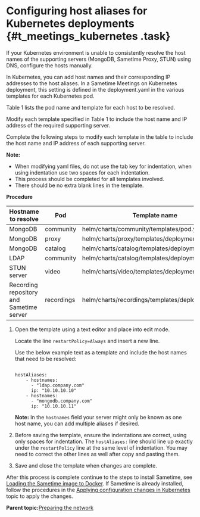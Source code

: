 # Configuring host aliases for Kubernetes deployments {#t_meetings_kubernetes .task}

If your Kubernetes environment is unable to consistently resolve the host names of the supporting servers \(MongoDB, Sametime Proxy, STUN\) using DNS, configure the hosts manually.

In Kubernetes, you can add host names and their corresponding IP addresses to the host aliases. In a Sametime Meetings on Kubernetes deployment, this setting is defined in the deployment.yaml in the various templates for each Kubernetes pod.

Table 1 lists the pod name and template for each host to be resolved.

Modify each template specified in Table 1 to include the host name and IP address of the required supporting server.

Complete the following steps to modify each template in the table to include the host name and IP address of each supporting server.

**Note:**

-   When modifying yaml files, do not use the tab key for indentation, when using indentation use two spaces for each indentation.
-   This process should be completed for all templates involved.
-   There should be no extra blank lines in the template.

**Procedure**

|Hostname to resolve|Pod|Template name|
|-------------------|---|-------------|
|MongoDB|community|helm/charts/community/templates/pod.yaml|
|MongoDB|proxy|helm/charts/proxy/templates/deployment.yaml|
|MongoDB|catalog|helm/charts/catalog/templates/deployment.yaml|
|LDAP|community|helm/charts/catalog/templates/deployment.yaml|
|STUN server|video|helm/charts/video/templates/deployment.yaml|
|Recording repository and Sametime server|recordings|helm/charts/recordings/templates/deployment.yaml|

1.  Open the template using a text editor and place into edit mode.

    Locate the line `restartPolicy=Always` and insert a new line.

    Use the below example text as a template and include the host names that need to be resolved:

    ```
     
    hostAliases: 
        - hostnames: 
          - "ldap.company.com" 
          ip: "10.10.10.10" 
        - hostnames: 
          - "mongodb.company.com" 
          ip: "10.10.10.11" 
    
    ```

    **Note:** In the `hostnames` field your server might only be known as one host name, you can add multiple aliases if desired.

2.  Before saving the template, ensure the indentations are correct, using only spaces for indentation. The `hostAliases:` line should line up exactly under the `restartPolicy` line at the same level of indentation. You may need to correct the other lines as well after copy and pasting them.
3.  Save and close the template when changes are complete.

After this process is complete continue to the steps to install Sametime, see [Loading the Sametime image to Docker](t_meetings_sametime_image_docker.md). If Sametime is already installed, follow the procedures in the [Applying configuration changes in Kubernetes](apply_configchanges_kubernetes.md) topic to apply the changes.

**Parent topic:**[Preparing the network](t_meetings_prepare_network.md)

